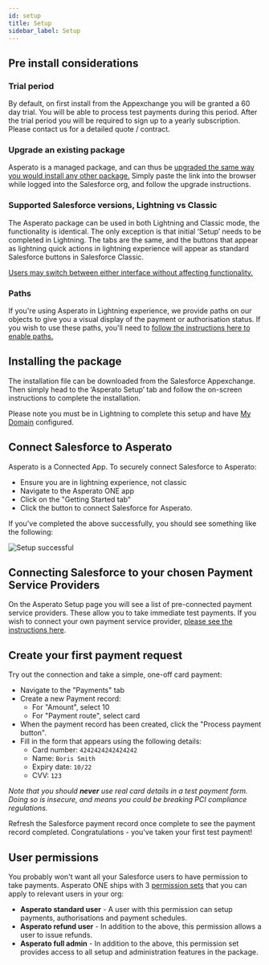 ```yaml
---
id: setup
title: Setup
sidebar_label: Setup
---
```


## Pre install considerations
 
### Trial period
By default, on first install from the Appexchange you will be granted a 60 day trial. You will be able to process test payments during this period. After the trial period you will be required to sign up to a yearly subscription. Please contact us for a detailed quote / contract.
 
### Upgrade an existing package
Asperato is a managed package, and can thus be <a href="https://help.salesforce.com/articleView?id=distribution_upgrading_packages.htm&amp;type=5" target="_blank">upgraded the same way you would install any other package.</a> Simply paste the link into the browser while logged into the Salesforce org, and follow the upgrade instructions.
 
### Supported Salesforce versions, Lightning vs Classic
The Asperato package can be used in both Lightning and Classic mode, the functionality is identical. The only exception is that initial ‘Setup’ needs to be completed in Lightning. The tabs are the same, and the buttons that appear as lightning quick actions in lightning experience will appear as standard Salesforce buttons in Salesforce Classic.

<a target="_blank" href="https://help.salesforce.com/articleView?id=000230642&amp;type=1">Users may switch between either interface without affecting functionality.</a>

### Paths
If you're using Asperato in Lightning experience, we provide paths on our objects to give you a visual display of the payment or authorisation status. If you wish to use these paths, you'll need to <a href="https://help.salesforce.com/articleView?id=path_enable.htm&type=5" target="_blank">follow the instructions here to enable paths.</a>
 
## Installing the package
The installation file can be downloaded from the Salesforce Appexchange. 
Then simply head to the ‘Asperato Setup’ tab and follow the on-screen instructions to complete the installation. 
 
Please note you must be in Lightning to complete this setup and have <a href="https://help.salesforce.com/articleView?id=domain_name_overview.htm&r=https%3A%2F%2Fwww.google.com%2F&amp;type=5" target="_blank">My Domain</a> configured.  
 
## Connect Salesforce to Asperato
Asperato is a Connected App. To securely connect Salesforce to Asperato:

 - Ensure you are in lightning experience, not classic
 - Navigate to the Asperato ONE app
 - Click on the "Getting Started tab"
 - Click the button to connect Salesforce for Asperato.

If you've completed the above successfully, you should see something like the following:

![Setup successful](/userdocs/img/overview/setup_success.png "Setup successful")
 
## Connecting Salesforce to your chosen Payment Service Providers
On the Asperato Setup page you will see a list of pre-connected payment service providers. These allow you to take immediate test payments. If you wish to connect your own payment service provider, [please see the instructions here](connectingpsp).
 
## Create your first payment request
Try out the connection and take a simple, one-off card payment:

- Navigate to the "Payments" tab
- Create a new Payment record:
  - For "Amount", select 10
  - For "Payment route", select card
- When the payment record has been created, click the "Process payment button".
- Fill in the form that appears using the following details:
  - Card number: `4242424242424242`
  - Name: `Boris Smith`
  - Expiry date: `10/22`
  - CVV: `123`

*Note that you should **never** use real card details in a test payment form. Doing so is insecure, and means you could be breaking PCI compliance regulations.*
 
Refresh the Salesforce payment record once complete to see the payment record completed. Congratulations - you've taken your first test payment!

## User permissions
You probably won't want all your Salesforce users to have permission to take payments. Asperato ONE ships with 3 <a href="https://help.salesforce.com/articleView?id=perm_sets_overview.htm&type=5" target="_blank">permission sets</a> that you can apply to relevant users in your org:

 - **Asperato standard user** - A user with this permission can setup payments, authorisations and payment schedules.
 - **Asperato refund user** - In addition to the above, this permission allows a user to issue refunds.
 - **Asperato full admin** - In addition to the above, this permission set provides access to all setup and administration features in the package.
